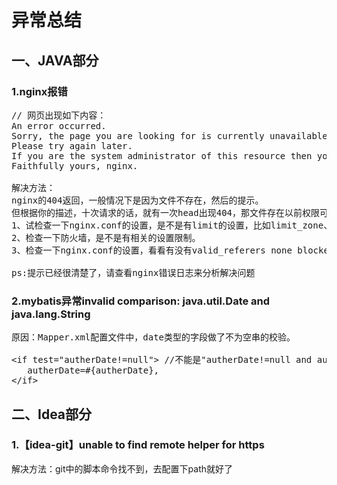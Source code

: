 # 异常总结
## 一、JAVA部分
### 1.nginx报错
<pre>
// 网页出现如下内容： 
An error occurred.
Sorry, the page you are looking for is currently unavailable.
Please try again later.
If you are the system administrator of this resource then you should check theerror log for details.
Faithfully yours, nginx.

解决方法：
nginx的404返回，一般情况下是因为文件不存在，然后的提示。
但根据你的描述，十次请求的话，就有一次head出现404，那文件存在以前权限可以排除
1、试检查一下nginx.conf的设置，是不是有limit的设置，比如limit_zone、limit_conn，这些参数也是有影响的。
2、检查一下防火墙，是不是有相关的设置限制。
3、检查一下nginx.conf的设置，看看有没有valid_referers none blocked的防链设置。

ps:提示已经很清楚了，请查看nginx错误日志来分析解决问题
</pre>

### 2.mybatis异常invalid comparison: java.util.Date and java.lang.String
<pre>
原因：Mapper.xml配置文件中，date类型的字段做了不为空串的校验。

&lt;if test="autherDate!=null"> //不能是"autherDate!=null and autherDate!=null"
   autherDate=#{autherDate},
&lt;/if>
</pre>

## 二、Idea部分
### 1.【idea-git】unable to find remote helper for https
解决方法：git中的脚本命令找不到，去配置下path就好了

